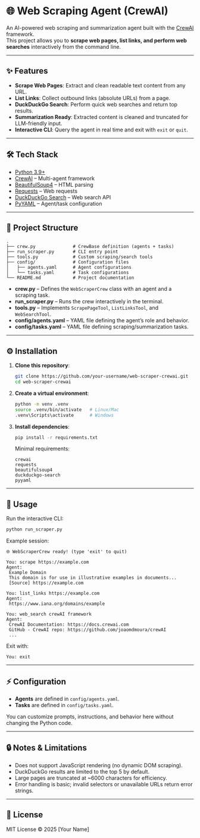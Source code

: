 # 🌐 Web Scraping Agent (CrewAI)

An AI-powered web scraping and summarization agent built with the [CrewAI](https://docs.crewai.com) framework.  
This project allows you to **scrape web pages, list links, and perform web searches** interactively from the command line.

---

## ✨ Features

- **Scrape Web Pages**: Extract and clean readable text content from any URL.  
- **List Links**: Collect outbound links (absolute URLs) from a page.  
- **DuckDuckGo Search**: Perform quick web searches and return top results.  
- **Summarization Ready**: Extracted content is cleaned and truncated for LLM-friendly input.  
- **Interactive CLI**: Query the agent in real time and exit with `exit` or `quit`.  

---

## 🛠️ Tech Stack

- [Python 3.9+](https://www.python.org/)  
- [CrewAI](https://docs.crewai.com) – Multi-agent framework  
- [BeautifulSoup4](https://www.crummy.com/software/BeautifulSoup/) – HTML parsing  
- [Requests](https://docs.python-requests.org/) – Web requests  
- [DuckDuckGo Search](https://pypi.org/project/duckduckgo-search/) – Web search API  
- [PyYAML](https://pyyaml.org/) – Agent/task configuration  

---

## 📂 Project Structure

```
.
├── crew.py              # CrewBase definition (agents + tasks)
├── run_scraper.py       # CLI entry point
├── tools.py             # Custom scraping/search tools
├── config/              # Configuration files
│   ├── agents.yaml      # Agent configurations
│   └── tasks.yaml       # Task configurations
└── README.md            # Project documentation
```

- **crew.py** – Defines the `WebScraperCrew` class with an agent and a scraping task.  
- **run_scraper.py** – Runs the crew interactively in the terminal.  
- **tools.py** – Implements `ScrapePageTool`, `ListLinksTool`, and `WebSearchTool`.  
- **config/agents.yaml** – YAML file defining the agent’s role and behavior.  
- **config/tasks.yaml** – YAML file defining scraping/summarization tasks.  

---

## ⚙️ Installation

1. **Clone this repository**:
   ```bash
   git clone https://github.com/your-username/web-scraper-crewai.git
   cd web-scraper-crewai
   ```

2. **Create a virtual environment**:
   ```bash
   python -m venv .venv
   source .venv/bin/activate   # Linux/Mac
   .venv\Scripts\activate      # Windows
   ```

3. **Install dependencies**:
   ```bash
   pip install -r requirements.txt
   ```

   Minimal requirements:
   ```
   crewai
   requests
   beautifulsoup4
   duckduckgo-search
   pyyaml
   ```

---

## 🚀 Usage

Run the interactive CLI:

```bash
python run_scraper.py
```

Example session:

```
🌐 WebScraperCrew ready! (type 'exit' to quit)

You: scrape https://example.com
Agent:
 Example Domain
 This domain is for use in illustrative examples in documents...
 [Source] https://example.com

You: list_links https://example.com
Agent:
 https://www.iana.org/domains/example

You: web_search crewAI framework
Agent:
 CrewAI Documentation: https://docs.crewai.com
 GitHub - CrewAI repo: https://github.com/joaomdmoura/crewAI
 ...
```

Exit with:
```
You: exit
```

---

## ⚡ Configuration

- **Agents** are defined in `config/agents.yaml`.  
- **Tasks** are defined in `config/tasks.yaml`.  

You can customize prompts, instructions, and behavior here without changing the Python code.

---

## 🔒 Notes & Limitations

- Does not support JavaScript rendering (no dynamic DOM scraping).  
- DuckDuckGo results are limited to the top 5 by default.  
- Large pages are truncated at ~6000 characters for efficiency.  
- Error handling is basic; invalid selectors or unavailable URLs return error strings.  

---

## 📜 License

MIT License © 2025 [Your Name]
